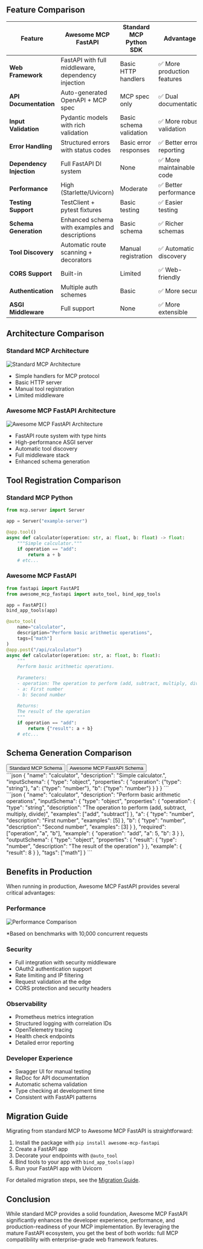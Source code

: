 ## Feature Comparison

<div class="comparison-table">

| Feature | Awesome MCP FastAPI | Standard MCP Python SDK | Advantage |
|---------|---------------------|-------------------------|-----------|
| **Web Framework** | FastAPI with full middleware, dependency injection | Basic HTTP handlers | ✅ More production features |
| **API Documentation** | Auto-generated OpenAPI + MCP spec | MCP spec only | ✅ Dual documentation |
| **Input Validation** | Pydantic models with rich validation | Basic schema validation | ✅ More robust validation |
| **Error Handling** | Structured errors with status codes | Basic error responses | ✅ Better error reporting |
| **Dependency Injection** | Full FastAPI DI system | None | ✅ More maintainable code |
| **Performance** | High (Starlette/Uvicorn) | Moderate | ✅ Better performance |
| **Testing Support** | TestClient + pytest fixtures | Basic testing | ✅ Easier testing |
| **Schema Generation** | Enhanced schema with examples and descriptions | Basic schema | ✅ Richer schemas |
| **Tool Discovery** | Automatic route scanning + decorators | Manual registration | ✅ Automatic discovery |
| **CORS Support** | Built-in | Limited | ✅ Web-friendly |
| **Authentication** | Multiple auth schemes | Basic | ✅ More secure |
| **ASGI Middleware** | Full support | None | ✅ More extensible |

</div>

## Architecture Comparison

<div class="architecture-comparison">
  <div class="architecture-card">
    <h3>Standard MCP Architecture</h3>
    <img src="/assets/standard-mcp-arch.svg" alt="Standard MCP Architecture" />
    <ul>
      <li>Simple handlers for MCP protocol</li>
      <li>Basic HTTP server</li>
      <li>Manual tool registration</li>
      <li>Limited middleware</li>
    </ul>
  </div>
  <div class="architecture-card">
    <h3>Awesome MCP FastAPI Architecture</h3>
    <img src="/assets/awesome-mcp-arch.svg" alt="Awesome MCP FastAPI Architecture" />
    <ul>
      <li>FastAPI route system with type hints</li>
      <li>High-performance ASGI server</li>
      <li>Automatic tool discovery</li>
      <li>Full middleware stack</li>
      <li>Enhanced schema generation</li>
    </ul>
  </div>
</div>

## Tool Registration Comparison

### Standard MCP Python

```python
from mcp.server import Server

app = Server("example-server")

@app.tool()
async def calculator(operation: str, a: float, b: float) -> float:
    """Simple calculator."""
    if operation == "add":
        return a + b
    # etc...
```

### Awesome MCP FastAPI

```python
from fastapi import FastAPI
from awesome_mcp_fastapi import auto_tool, bind_app_tools

app = FastAPI()
bind_app_tools(app)

@auto_tool(
    name="calculator",
    description="Perform basic arithmetic operations",
    tags=["math"]
)
@app.post("/api/calculator")
async def calculator(operation: str, a: float, b: float):
    """
    Perform basic arithmetic operations.
    
    Parameters:
    - operation: The operation to perform (add, subtract, multiply, divide)
    - a: First number
    - b: Second number
    
    Returns:
    The result of the operation
    """
    if operation == "add":
        return {"result": a + b}
    # etc...
```

## Schema Generation Comparison

<div class="code-tabs">
  <div class="tab">
    <button class="tablinks active" onclick="openTab(event, 'StandardSchema')">Standard MCP Schema</button>
    <button class="tablinks" onclick="openTab(event, 'AwesomeSchema')">Awesome MCP FastAPI Schema</button>
  </div>

  <div id="StandardSchema" class="tabcontent" style="display:block;">
    ```json
    {
      "name": "calculator",
      "description": "Simple calculator.",
      "inputSchema": {
        "type": "object",
        "properties": {
          "operation": {"type": "string"},
          "a": {"type": "number"},
          "b": {"type": "number"}
        }
      }
    }
    ```
  </div>

  <div id="AwesomeSchema" class="tabcontent">
    ```json
    {
      "name": "calculator",
      "description": "Perform basic arithmetic operations",
      "inputSchema": {
        "type": "object",
        "properties": {
          "operation": {
            "type": "string",
            "description": "The operation to perform (add, subtract, multiply, divide)",
            "examples": ["add", "subtract"]
          },
          "a": {
            "type": "number",
            "description": "First number",
            "examples": [5]
          },
          "b": {
            "type": "number",
            "description": "Second number",
            "examples": [3]
          }
        },
        "required": ["operation", "a", "b"],
        "example": {
          "operation": "add",
          "a": 5,
          "b": 3
        }
      },
      "outputSchema": {
        "type": "object",
        "properties": {
          "result": {
            "type": "number",
            "description": "The result of the operation"
          }
        },
        "example": {
          "result": 8
        }
      },
      "tags": ["math"]
    }
    ```
  </div>
</div>

## Benefits in Production

When running in production, Awesome MCP FastAPI provides several critical advantages:

### Performance

<div class="performance-chart">
  <img src="/assets/performance-comparison.svg" alt="Performance Comparison" />
  <p>*Based on benchmarks with 10,000 concurrent requests</p>
</div>

### Security

- Full integration with security middleware
- OAuth2 authentication support
- Rate limiting and IP filtering
- Request validation at the edge
- CORS protection and security headers

### Observability

- Prometheus metrics integration
- Structured logging with correlation IDs
- OpenTelemetry tracing
- Health check endpoints
- Detailed error reporting

### Developer Experience

- Swagger UI for manual testing
- ReDoc for API documentation
- Automatic schema validation
- Type checking at development time
- Consistent with FastAPI patterns

## Migration Guide

Migrating from standard MCP to Awesome MCP FastAPI is straightforward:

1. Install the package with `pip install awesome-mcp-fastapi`
2. Create a FastAPI app
3. Decorate your endpoints with `@auto_tool`
4. Bind tools to your app with `bind_app_tools(app)`
5. Run your FastAPI app with Uvicorn

For detailed migration steps, see the [Migration Guide](/guides/migration).

## Conclusion

While standard MCP provides a solid foundation, Awesome MCP FastAPI significantly enhances the developer experience, performance, and production-readiness of your MCP implementation. By leveraging the mature FastAPI ecosystem, you get the best of both worlds: full MCP compatibility with enterprise-grade web framework features.